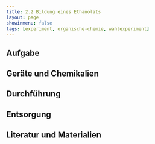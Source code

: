 ```yaml
---
title: 2.2 Bildung eines Ethanolats
layout: page
showinmenu: false
tags: [experiment, organische-chemie, wahlexperiment]
---
```


## Aufgabe

## Geräte und Chemikalien

## Durchführung

## Entsorgung

## Literatur und Materialien
